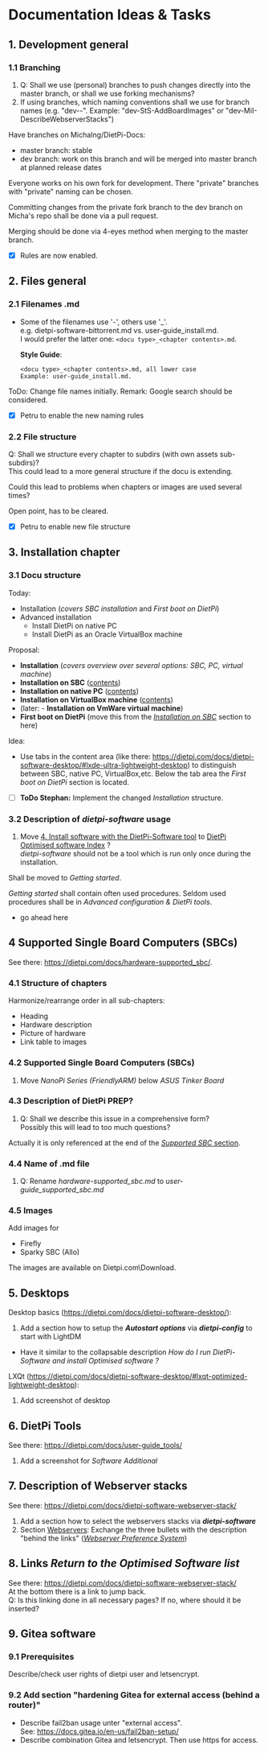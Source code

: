 # Documentation Ideas & Tasks

## 1. Development general

### 1.1 Branching
1. Q: Shall we use (personal) branches to push changes directly into the master branch, or shall we use forking mechanisms?
2. If using branches, which naming conventions shall we use for branch names (e.g. "dev-<short name>-<ChangeArea>". Example: "dev-StS-AddBoardImages" or "dev-MiI-DescribeWebserverStacks")

Have branches on MichaIng/DietPi-Docs:
- master branch: stable
- dev branch: work on this branch and will be merged into master branch at planned release dates

Everyone works on his own fork for development. There "private" branches with "private" naming can be chosen.

Committing changes from the private fork branch to the dev branch on Micha's repo shall be done via a pull request.

Merging should be done via 4-eyes method when merging to the master branch.

- [x] Rules are now enabled. 

## 2. Files general

### 2.1 Filenames .md

  - Some of the filenames use '-', others use '_'.  
    e.g. dietpi-software-bittorrent.md vs. user-guide_install.md.  
    I would prefer the latter one: `<docu type>_<chapter contents>.md`.

    **Style Guide**: 
    ```
    <docu type>_<chapter contents>.md, all lower case 
    Example: user-guide_install.md.
    ```
    
ToDo: Change file names initially.
Remark: Google search should be considered.

- [x] Petru to enable the new naming rules

### 2.2 File structure
Q: Shall we structure every chapter to subdirs (with own assets sub-subdirs)?   
This could lead to a more general structure if the docu is extending.   

Could this lead to problems when chapters or images are used several times?

Open point, has to be cleared.

- [x] Petru to enable new file structure

## 3. Installation chapter
### 3.1 Docu structure

Today:

  - Installation (*covers SBC installation* and *First boot on DietPi*)
  - Advanced installation
    - Install DietPi on native PC
    - Install DietPi as an Oracle VirtualBox machine

Proposal:

  - **Installation** (*covers overview over several options: SBC, PC, virtual machine*)
  - **Installation on SBC** ([contents](https://dietpi.com/docs/user-guide_install/))
  - **Installation on native PC** ([contents](https://dietpi.com/docs/user-guide_install_uefi/))
  - **Installation on VirtualBox machine** ([contents](https://dietpi.com/docs/user-guide_install_VirtualBox/))
  - (later: - **Installation on VmWare virtual machine**)
  - **First boot on DietPi** (move this from the [*Installation on SBC*](https://dietpi.com/docs/user-guide_install/#3-first-boot-on-dietpi) section to here)


Idea: 
  - Use tabs in the content area (like there: https://dietpi.com/docs/dietpi-software-desktop/#lxde-ultra-lightweight-desktop) to distinguish between SBC, native PC, VirtualBox,etc. Below the tab area the *First boot on DietPi* section is located.

- [ ] **ToDo Stephan:** Implement the changed *Installation* structure.

### 3.2 Description of *dietpi-software* usage

  1. Move [4. Install software with the DietPi-Software tool](https://dietpi.com/docs/user-guide_install/#4-install-software-with-the-dietpi-software-tool) to [DietPi Optimised software Index](https://dietpi.com/docs/user-optimised-software/) ?  
  *dietpi-software* should not be a tool which is run only once during the installation.

Shall be moved to *Getting started*.

*Getting started* shall contain often used procedures. Seldom used procedures shall be in *Advanced configuration & DietPi tools*.

  - go ahead here

## 4 Supported Single Board Computers (SBCs)

See there: https://dietpi.com/docs/hardware-supported_sbc/.

### 4.1 Structure of chapters
Harmonize/rearrange order in all sub-chapters:

  - Heading
  - Hardware description
  - Picture of hardware
  - Link table to images



### 4.2 Supported Single Board Computers (SBCs)
1. Move *NanoPi Series (FriendlyARM)* below *ASUS Tinker Board*


### 4.3 Description of DietPi PREP?
1. Q: Shall we describe this issue in a comprehensive form?  
   Possibly this will lead to too much questions?

Actually it is only referenced at the end of the [*Supported SBC* section](https://dietpi.com/docs/hardware-supported_sbc/#make-your-own-distribution).


### 4.4 Name of .md file
1. Q: Rename *hardware-supported_sbc.md* to *user-guide_supported_sbc.md*


### 4.5 Images
Add images for
- Firefly
- Sparky SBC (Allo)

The images are available on Dietpi.com\Download.


## 5. Desktops
Desktop basics (https://dietpi.com/docs/dietpi-software-desktop/):
1. Add a section how to setup the ***Autostart options*** via ***dietpi-config*** to start with LightDM
  - Have it similar to the collapsable description *How do I run DietPi-Software and install Optimised software ?*


LXQt (https://dietpi.com/docs/dietpi-software-desktop/#lxqt-optimized-lightweight-desktop):
1. Add screenshot of desktop


## 6. DietPi Tools
See there: https://dietpi.com/docs/user-guide_tools/
1. Add a screenshot for *Software Additional*


## 7. Description of Webserver stacks
See there: https://dietpi.com/docs/dietpi-software-webserver-stack/  
1. Add a section how to select the webservers stacks via ***dietpi-software***
2. Section [Webservers](https://dietpi.com/docs/dietpi-software-webserver-stack/#webservers): Exchange the three bullets with the description "behind the links" ([*Webserver Preference System*](https://dietpi.com/phpbb/viewtopic.php?p=1549#p1549))



## 8. Links *Return to the Optimised Software list*
See there: https://dietpi.com/docs/dietpi-software-webserver-stack/  
At the bottom there is a link to jump back.  
Q: Is this linking done in all necessary pages? If no, where should it be inserted?


## 9. Gitea software
### 9.1 Prerequisites
Describe/check user rights of dietpi user and letsencrypt.

### 9.2 Add section "hardening Gitea for external access (behind a router)"
- Describe fail2ban usage unter "external access".  
  See: https://docs.gitea.io/en-us/fail2ban-setup/
- Describe combination Gitea and letsencrypt. Then use https for access.


